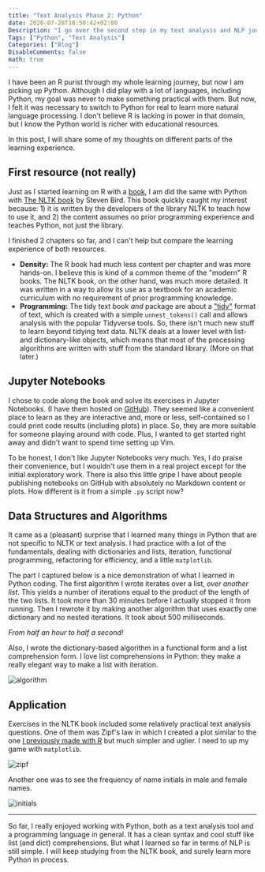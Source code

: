 ```yaml
---
title: "Text Analysis Phase 2: Python"
date: 2020-07-28T18:50:42+02:00
Description: "I go over the second step in my text analysis and NLP journey."
Tags: ["Python", "Text Analysis"]
Categories: ["Blog"]
DisableComments: false
math: true
---
```


I have been an R purist through my whole learning journey, but now I am picking
up Python. Although I did play with a lot of languages, including Python, my
goal was never to make something practical with them. But now, I felt it was
necessary to switch to Python for real to learn more natural language
processing. I don't believe R is lacking in power in that domain, but I know the
Python world is richer with educational resources.

In this post, I will share some of my thoughts on different parts of the
learning experience.

## First resource (not really)

Just as I started learning on R with a [book](https://www.tidytextmining.com/),
I am did the same with Python with [The NLTK book](http://www.nltk.org/book/) by
Steven Bird. This book quickly caught my interest because: 1) it is written by
the developers of the library NLTK to teach how to use it, and 2) the content
assumes no prior programming experience and teaches Python, not just the
library.

I finished 2 chapters so far, and I can't help but compare the learning
experience of both resources.

- **Density:** The R book had much less content per chapter and was more
  hands-on. I believe this is kind of a common theme of the "modern" R books.
  The NLTK book, on the other hand, was much more detailed. It was written in a
  way to allow its use as a textbook for an academic curriculum with no
  requirement of prior programming knowledge.
- **Programming:** The tidy text book _and_ package are about a
  ["tidy"](https://www.tidytextmining.com/tidytext.html) format of text, which
  is created with a simple `unnest_tokens()` call and allows analysis with the
  popular Tidyverse tools. So, there isn't much new stuff to learn beyond
  tidying text data. NLTK deals at a lower level with list- and dictionary-like
  objects, which means that most of the processing algorithms are written with
  stuff from the standard library. (More on that later.)

## Jupyter Notebooks

I chose to code along the book and solve its exercises in Jupyter Notebooks. (I
have them hosted on [GitHub](https://github.com/waseem-medhat/nltk_book)). They
seemed like a convenient place to learn as they are interactive and, more or
less, self-contained so I could print code results (including plots) in place.
So, they are more suitable for someone playing around with code. Plus, I wanted
to get started right away and didn't want to spend time setting up Vim.

To be honest, I don't like Jupyter Notebooks very much. Yes, I do praise their
convenience, but I wouldn't use them in a real project except for the initial
exploratory work. There is also this little gripe I have about people publishing
notebooks on GitHub with absolutely no Markdown content or plots. How different
is it from a simple `.py` script now?

## Data Structures and Algorithms 

It came as a (pleasant) surprise that I learned many things in Python that are
not specific to NLTK or text analysis. I had practice with a lot of the
fundamentals, dealing with dictionaries and lists, iteration, functional
programming, refactoring for efficiency, and a little `matplotlib`.

The part I captured below is a nice demonstration of what I learned in Python
coding. The first algorithm I wrote iterates over a list, _over another list_.
This yields a number of iterations equal to the product of the length of the two
lists. It took more than 30 minutes before I actually stopped it from running.
Then I rewrote it by making another algorithm that uses exactly one dictionary
and no nested iterations. It took about 500 milliseconds.

_From half an hour to half a second!_

Also, I wrote the dictionary-based algorithm in a functional form and a list
comprehension form. I love list comprehensions in Python: they make a really
elegant way to make a list with iteration.

![algorithm](/post/text-analysis-phase-2-python_files/cmu.png)

## Application

Exercises in the NLTK book included some relatively practical text analysis
questions. One of them was Zipf's law in which I created a plot similar to the
one [I previously made with R](/post/first-steps-with-text-analysis/) but much
simpler and uglier. I need to up my game with `matplotlib`.

![zipf](/post/text-analysis-phase-2-python_files/zipf.png)

Another one was to see the frequency of name initials in male and female names.

![initials](/post/text-analysis-phase-2-python_files/initials.png)

* * *

So far, I really enjoyed working with Python, both as a text analysis tool and a
programming language in general. It has a clean syntax and cool stuff like list
(and dict) comprehensions. But what I learned so far in terms of NLP is still
simple. I will keep studying from the NLTK book, and surely learn more Python in
process.

